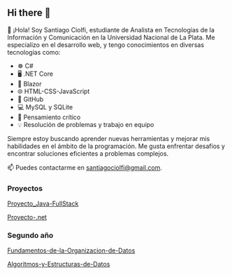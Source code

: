## Hi there 👋

👋 ¡Hola! Soy Santiago Ciolfi, estudiante de Analista en Tecnologías de la Información y Comunicación en la Universidad Nacional de La Plata.
Me especializo en el desarrollo web, y tengo conocimientos en diversas tecnologías como:

- ☸️ C#
- 🖥️ .NET Core
- 📱 Blazor
- 🌐 HTML-CSS-JavaScript
- 🐙 GitHub
- 💻 MySQL y SQLite
- 🧠 Pensamiento crítico
- 💡 Resolución de problemas y trabajo en equipo

Siempre estoy buscando aprender nuevas herramientas y mejorar mis habilidades en el ámbito de la programación. Me gusta enfrentar desafíos y encontrar soluciones eficientes a problemas complejos. 

📫 Puedes contactarme en [santiagociolfi@gmail.com](mailto:santiagociolfi@gmail.com).

### Proyectos

[Proyecto_Java-FullStack](https://github.com/SantiCiolfi/Proyecto_Java-FullStack)

[Proyecto-.net](https://github.com/SantiCiolfi/Proyecto-.net)

### Segundo año

[Fundamentos-de-la-Organizacion-de-Datos](https://github.com/SantiCiolfi/Fundamentos-de-la-Organizacion-de-Datos)

[Algoritmos-y-Estructuras-de-Datos](https://github.com/SantiCiolfi/Algoritmos-y-Estructuras-de-Datos)
